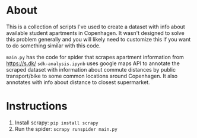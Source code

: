 # About
This is a collection of scripts I've used to create a dataset with info about available student apartments in Copenhagen. It wasn't designed to solve this problem generally and you will likely need to customize this if you want to do something similar with this code.

`main.py` has the code for spider that scrapes apartment information from https://s.dk/
`sdk-analysis.ipynb` uses google maps API to annotate the scraped dataset with information about commute distances by public transport/bike to some common locations around Copenhagen. It also annotates with info about distance to closest supermarket. 


# Instructions
1. Install scrapy:
```pip install scrapy```
2. Run the spider:
```scrapy runspider main.py```

